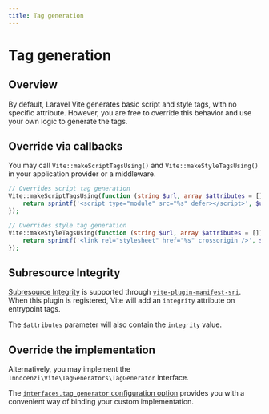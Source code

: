 ```yaml
---
title: Tag generation
---
```


# Tag generation

## Overview

By default, Laravel Vite generates basic script and style tags, with no specific attribute. However, you are free to override this behavior and use your own logic to generate the tags.

## Override via callbacks

You may call `Vite::makeScriptTagsUsing()` and `Vite::makeStyleTagsUsing()` in your application provider or a middleware. 

```php
// Overrides script tag generation
Vite::makeScriptTagsUsing(function (string $url, array $attributes = []): string {
    return sprintf('<script type="module" src="%s" defer></script>', $url);
});

// Overrides style tag generation
Vite::makeStyleTagsUsing(function (string $url, array $attributes = []): string {
    return sprintf('<link rel="stylesheet" href="%s" crossorigin />', $url);
});
```

## Subresource Integrity

[Subresource Integrity](https://developer.mozilla.org/en-US/docs/Web/Security/Subresource_Integrity) is supported through [`vite-plugin-manifest-sri`](https://github.com/ElMassimo/vite-plugin-manifest-sri). When this plugin is registered, Vite will add an `integrity` attribute on entrypoint tags. 

The `$attributes` parameter will also contain the `integrity` value.

## Override the implementation

Alternatively, you may implement the `Innocenzi\Vite\TagGenerators\TagGenerator` interface. 

The [`interfaces.tag_generator` configuration option](/configuration/laravel-package#tag-generator) provides you with a convenient way of binding your custom implementation.
